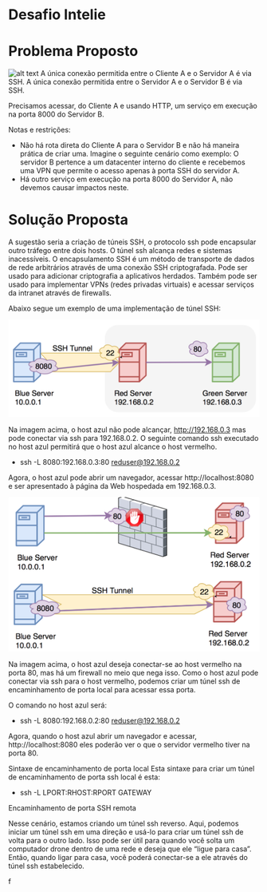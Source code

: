 # Desafio Intelie

# Problema Proposto
![alt text](https://github.com/intelie/challenge-remote-access/raw/master/example%20network%20infrastructure.png "Example network infrastructure")
A única conexão permitida entre o Cliente A e o Servidor A é via SSH. A única conexão permitida entre o Servidor A e o Servidor B é via SSH.

Precisamos acessar, do Cliente A e usando HTTP, um serviço em execução na porta 8000 do Servidor B.

Notas e restrições:

- Não há rota direta do Cliente A para o Servidor B e não há maneira prática de criar uma. Imagine o seguinte cenário como exemplo: O servidor B pertence a um datacenter interno do cliente e recebemos uma VPN que permite o acesso apenas à porta SSH do servidor A.
- Há outro serviço em execução na porta 8000 do Servidor A, não devemos causar impactos neste.



# Solução Proposta

A sugestão seria a criação de túneis SSH, o protocolo ssh pode encapsular outro tráfego entre dois hosts. O túnel ssh alcança redes e sistemas inacessíveis.
O encapsulamento SSH é um método de transporte de dados de rede arbitrários através de uma conexão SSH criptografada. Pode ser usado para adicionar criptografia a aplicativos herdados. Também pode ser usado para implementar VPNs (redes privadas virtuais) e acessar serviços da intranet através de firewalls.

Abaixo segue um exemplo de uma implementação de túnel SSH:

![alt text](https://github.com/deziele-ordones/desafiointelie/blob/master/ssh-local2.png "Exemple network infrastructure")



Na imagem acima, o host azul não pode alcançar, http://192.168.0.3 mas pode conectar via ssh para 192.168.0.2. O seguinte comando ssh executado no host azul permitirá que o host azul alcance o host vermelho.


- ssh -L 8080:192.168.0.3:80 reduser@192.168.0.2

Agora, o host azul pode abrir um navegador, acessar http://localhost:8080 e ser apresentado à página da Web hospedada em 192.168.0.3.

![alt text](https://github.com/deziele-ordones/desafiointelie/blob/master/ssh-local1.png "Exemple Network Infra")

Na imagem acima, o host azul deseja conectar-se ao host vermelho na porta 80, mas há um firewall no meio que nega isso. Como o host azul pode conectar via ssh para o host vermelho, podemos criar um túnel ssh de encaminhamento de porta local para acessar essa porta.

O comando no host azul será:

- ssh -L 8080:192.168.0.2:80 reduser@192.168.0.2

Agora, quando o host azul abrir um navegador e acessar, http://localhost:8080 eles poderão ver o que o servidor vermelho tiver na porta 80.

Sintaxe de encaminhamento de porta local
Esta sintaxe para criar um túnel de encaminhamento de porta ssh local é esta:

- ssh -L LPORT:RHOST:RPORT GATEWAY 

Encaminhamento de porta SSH remota

Nesse cenário, estamos criando um túnel ssh reverso. Aqui, podemos iniciar um túnel ssh em uma direção e usá-lo para criar um túnel ssh de volta para o outro lado. Isso pode ser útil para quando você solta um computador drone dentro de uma rede e deseja que ele “ligue para casa”. Então, quando ligar para casa, você poderá conectar-se a ele através do túnel ssh estabelecido.



f



